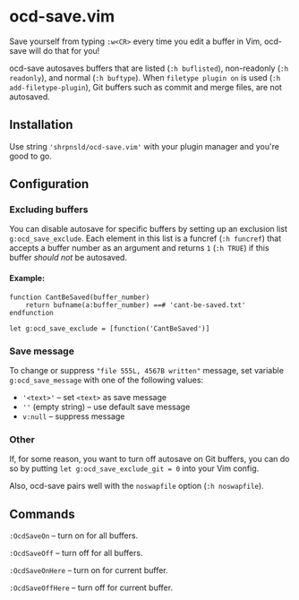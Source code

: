 # ocd-save.vim

Save yourself from typing `:w<CR>` every time you edit a buffer in Vim, ocd-save will do that for you!

ocd-save autosaves buffers that are listed (`:h buflisted`), non-readonly (`:h readonly`), and normal (`:h buftype`). When `filetype plugin on` is used (`:h add-filetype-plugin`), Git buffers such as commit and merge files, are not autosaved.

## Installation

Use string `'shrpnsld/ocd-save.vim'` with your plugin manager and you're good to go.

## Configuration

### Excluding buffers

You can disable autosave for specific buffers by setting up an exclusion list `g:ocd_save_exclude`. Each element in this list is a funcref (`:h funcref`) that accepts a buffer number as an argument and returns `1` (`:h TRUE`) if this buffer *should not* be autosaved.

#### Example:

```vim
function CantBeSaved(buffer_number)
    return bufname(a:buffer_number) ==# 'cant-be-saved.txt'
endfunction

let g:ocd_save_exclude = [function('CantBeSaved')]
```

### Save message

To change or suppress `"file 555L, 4567B written"` message, set variable `g:ocd_save_message` with one of the following values:

 * `'<text>'` – set `<text>` as save message
 * `''` (empty string) – use default save message
 * `v:null` – suppress message

### Other

If, for some reason, you want to turn off autosave on Git buffers, you can do so by putting `let g:ocd_save_exclude_git = 0` into your Vim config.

Also, ocd-save pairs well with the `noswapfile` option (`:h noswapfile`).

## Commands

`:OcdSaveOn` – turn on for all buffers.

`:OcdSaveOff` – turn off for all buffers.

`:OcdSaveOnHere` – turn on for current buffer.

`:OcdSaveOffHere` – turn off for current buffer.
